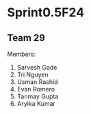 # Sprint0.5F24
## Team 29 
Members:
1) Sarvesh Gade
2) Tri Nguyen
3) Usman Rashid
4) Evan Romero
5) Tanmay Gupta
6) Aryika Kumar